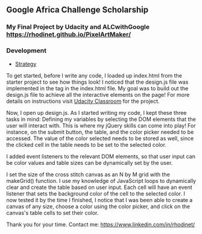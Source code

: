 ## Google Africa Challenge Scholarship

### My Final Project by Udacity and ALCwithGoogle https://rhodinet.github.io/PixelArtMaker/

### Development 
* [Strategy](#strategy)

To get started, before I write any code, I loaded up index.html from the starter project to see how things look! I noticed that the design.js file was implemented in the <body> tag in the index.html file. My goal was to build out the design.js file to achieve all the interactive elements on the page!
For more details on instructions visit [Udacity Classroom](https://classroom.udacity.com/me) for the project.
  
Now, I open up design.js. As I started writing my code, I kept these three tasks in mind:
Defining my variables by selecting the DOM elements that the user will interact with. This is where my jQuery skills can come into play! For instance, on the submit button, the table, and the color picker needed to be accessed. The value of the color selected needs to be stored as well, since the clicked cell in the table needs to be set to the selected color.

I added event listeners to the relevant DOM elements, so that user input can be color values and table sizes can be dynamically set by the user.

I set the size of the cross stitch canvas as an N by M grid with the makeGrid() function. I use my knowledge of JavaScript loops to dynamically clear and create the table based on user input. Each cell will have an event listener that sets the background color of the cell to the selected color.
I now tested it by the time I finished, I notice that I was been able to create a canvas of any size, choose a color using the color picker, and click on the canvas's table cells to set their color.

Thank you for your time.
Contact me: https://www.linkedin.com/in/rhodinet/

